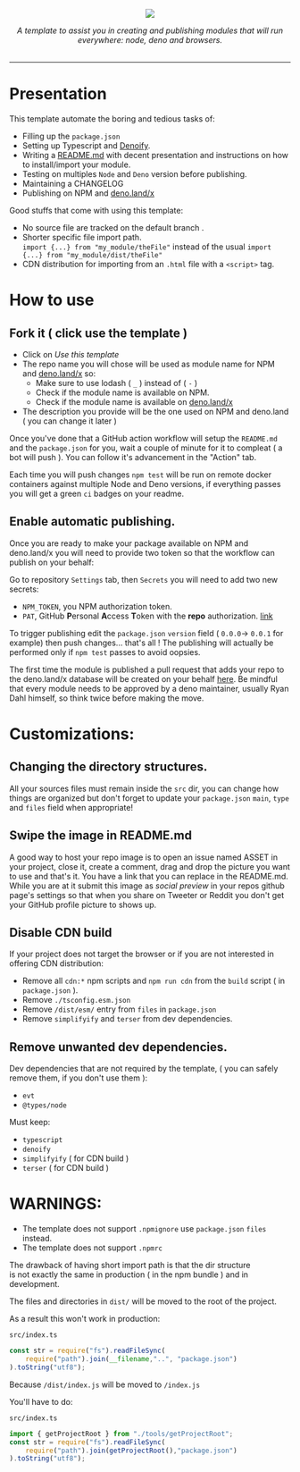 
<p align="center">
    <img src="https://user-images.githubusercontent.com/6702424/82036935-c52a3480-96a1-11ea-9794-e982a23e5612.png">  
</p>
<p align="center">
    <i> A template to assist you in creating and publishing modules that will run everywhere: node, deno and browsers.  </i>
    <br>
    <br>
</p>

---

# Presentation 

This template automate the boring and tedious tasks of:
- Filling up the ``package.json``
- Setting up Typescript and [Denoify](https://github.com/garronej/denoify).
- Writing a [README.md](https://github.com/garronej/denoify_ci/blob/dev/README.template.md) with decent presentation and instructions on how to install/import your module.
- Testing on multiples ``Node`` and ``Deno`` version before publishing.
- Maintaining a CHANGELOG
- Publishing on NPM and [deno.land/x](https://deno.land/x)

Good stuffs that come with using this template:
- No source file are tracked on the default branch .
- Shorter specific file import path.  
  ``import {...} from "my_module/theFile"`` instead of the usual
  ``import {...} from "my_module/dist/theFile"`` 
- CDN distribution for importing from an ``.html`` file with a ``<script>`` tag.

# How to use

## Fork it ( click use the template )

- Click on *Use this template*
- The repo name you will chose will be used as module name for NPM and [deno.land/x](https://deno.land/x) so:
  - Make sure to use lodash ( ``_`` ) instead of ( ``-`` )
  - Check if the module name is available on NPM.
  - Check if the module name is available on [deno.land/x](https://deno.land/x)
- The description you provide will be the one used on NPM and deno.land ( you can change it later )

Once you've done that a GitHub action workflow will setup the ``README.md`` and the ``package.json`` for you, wait a couple of minute for it to compleat ( a bot will push ). You can follow it's advancement in the "Action" tab.

Each time you will push changes ``npm test`` will be run on remote docker containers against multiple Node and Deno versions, if everything passes you will get a green ``ci`` badges on your readme.

## Enable automatic publishing.

Once you are ready to make your package available on NPM and deno.land/x you 
will need to provide two token so that the workflow can publish on your behalf:

Go to repository ``Settings`` tab, then ``Secrets`` you will need to add two new secrets:
- ``NPM_TOKEN``, you NPM authorization token.
- ``PAT``, GitHub **P**ersonal **A**ccess **T**oken with the **repo** authorization. [link](https://github.com/settings/tokens)

To trigger publishing edit the ``package.json`` ``version`` field ( ``0.0.0``-> ``0.0.1`` for example) then push changes... that's all !
The publishing will actually be performed only if ``npm test`` passes to avoid oopsies.  

The first time the module is published a pull request that adds your repo to the deno.land/x database will be created on your behalf [here](https://github.com/denoland/deno_website2/pulls). Be mindful that every module needs to be approved by a deno maintainer, usually Ryan Dahl himself, so think twice before making the move.

# Customizations: 

## Changing the directory structures.

All your sources files must remain inside the ``src`` dir, you can change how things are organized
but don't forget to update your ``package.json`` ``main``, ``type`` and ``files`` field when appropriate!

## Swipe the image in README.md

A good way to host your repo image is to open an issue named ASSET in your project, close it, create a comment, drag and drop the picture you want to use and that's it. You have a link that you can replace in the README.md.  
While you are at it submit this image as *social preview* in your repos github page's settings so that when you share on
Tweeter or Reddit you don't get your GitHub profile picture to shows up.

## Disable CDN build 

If your project does not target the browser or if you are not interested in offering CDN distribution:

- Remove all ``cdn:*`` npm scripts and ``npm run cdn`` from the `build` script ( in ``package.json`` ).
- Remove ``./tsconfig.esm.json``
- Remove ``/dist/esm/`` entry from ``files`` in ``package.json`` 
- Remove ``simplifyify`` and ``terser`` from dev dependencies.

## Remove unwanted dev dependencies.

Dev dependencies that are not required by the template, ( you can safely remove them, if you don't use them ):

- ``evt``
- ``@types/node``

Must keep: 

- ``typescript``
- ``denoify``
- ``simplifyify`` ( for CDN build )
- ``terser`` ( for CDN build )


# WARNINGS:

- The template does not support ``.npmignore`` use ``package.json`` ``files`` instead.
- The template does not support ``.npmrc``

The drawback of having short import path is that the dir structure  
is not exactly the same in production ( in the npm bundle ) and in development.

The files and directories in ``dist/`` will be moved to the root of the project.  

As a result this won't work in production: 

``src/index.ts``
```typescript
const str = require("fs").readFileSync(
    require("path").join(__filename,"..", "package.json")
).toString("utf8");
```

Because ``/dist/index.js`` will be moved to ``/index.js``

You'll have to do: 

``src/index.ts``
```typescript
import { getProjectRoot } from "./tools/getProjectRoot";
const str = require("fs").readFileSync(
    require("path").join(getProjectRoot(),"package.json")
).toString("utf8");
```

